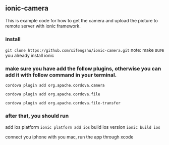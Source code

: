## ionic-camera
  This is example code for how to get the camera and upload the picture to remote server with ionic framework.
### install
  `git clone https://github.com/xifengzhu/ionic-camera.git`
  note: make sure you already install ionic
  
### make sure you have add the follow plugins, otherwise you can add it with follow command in your terminal.
  `cordova plugin add org.apache.cordova.camera`
  
  `cordova plugin add org.apache.cordova.file`
  
  `cordova plugin add org.apache.cordova.file-transfer`
  
### after that, you should run 
  add ios platform `ionic platform add ios`
  build ios version `ionic build ios`
  
  connect you iphone with you mac, run the app through xcode
  

